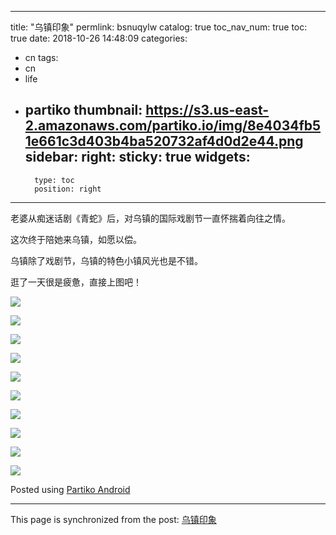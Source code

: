 
---
title: "乌镇印象"
permlink: bsnuqylw
catalog: true
toc_nav_num: true
toc: true
date: 2018-10-26 14:48:09
categories:
- cn
tags:
- cn
- life
- partiko
thumbnail: https://s3.us-east-2.amazonaws.com/partiko.io/img/8e4034fb51e661c3d403b4ba520732af4d0d2e44.png
sidebar:
    right:
        sticky: true
widgets:
    -
        type: toc
        position: right
---


老婆从痴迷话剧《青蛇》后，对乌镇的国际戏剧节一直怀揣着向往之情。

这次终于陪她来乌镇，如愿以偿。

乌镇除了戏剧节，乌镇的特色小镇风光也是不错。

逛了一天很是疲惫，直接上图吧！

![](https://s3.us-east-2.amazonaws.com/partiko.io/img/8e4034fb51e661c3d403b4ba520732af4d0d2e44.png)

![](https://s3.us-east-2.amazonaws.com/partiko.io/img/01770cd211a2a393b1b998322d5e40a38a217a5e.png)

![](https://s3.us-east-2.amazonaws.com/partiko.io/img/a46b893f9fa3cb6261140b1d3e00952cf447401f.png)

![](https://s3.us-east-2.amazonaws.com/partiko.io/img/c38f41efba20dee2cb32dfb15fce2efe884b38fe.png)

![](https://s3.us-east-2.amazonaws.com/partiko.io/img/ecd3c3b98a883a8dcd993aa45e0b87839075d54b.png)

![](https://s3.us-east-2.amazonaws.com/partiko.io/img/67a9bdde5edf92e609fb62b6aeead049aaaa0322.png)

![](https://s3.us-east-2.amazonaws.com/partiko.io/img/7fb4c89a2dffec938278f7b2cb76f72d4ff72b8a.png)

![](https://s3.us-east-2.amazonaws.com/partiko.io/img/b90ee01e41ed1e61e0f2de21f1f2f918a263bc21.png)

![](https://s3.us-east-2.amazonaws.com/partiko.io/img/b998205a552f92305a8ec3513ff0cd25ff511508.png)

![](https://s3.us-east-2.amazonaws.com/partiko.io/img/1f5ab8147161ad8b732944825c188a04fe89d19a.png)

Posted using [Partiko Android](https://steemit.com/@partiko-android)

- - -

This page is synchronized from the post: [乌镇印象](https://steemit.com/@yellowbird/bsnuqylw)
